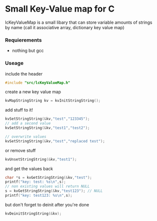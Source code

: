 # Small Key-Value map for C
lcKeyValueMap is a small libary that can store variable amounts of strings by name (call it associative array, dictionary key value map)
### Requierements
* nothing but gcc

### Useage 
include the header 
```c
#include "src/lcKeyValueMap.h"
```

create a new key value map
```c
kvMapStringString kv = kvInitStringString();
```

add stuff to it!
```c
kvSetStringString(&kv,"test","123345");
// add a second value
kvSetStringString(&kv,"test1","test2");

// overwrite values
kvSetStringString(&kv,"test","replaced test");
```

or remove stuff
```c
kvUnsetStringString(&kv,"test1");
```

and get the values back
```c
char *s = kvGetStringString(&kv,"test");
printf("key: test: %s\n",s);
// non existing values will return NULL
s = kvGetStringString(&kv,"test123"); // NULL
printf("key: test123: %s\n",s);
```

but don't forget to deinit after you're done
```c
kvDeinitStringString(&kv);
```
